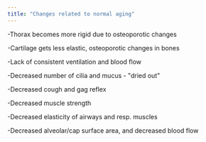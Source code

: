 ```yaml
---
title: "Changes related to normal aging"
---
```

-Thorax becomes more rigid due to osteoporotic changes

-Cartilage gets less elastic, osteoporotic changes in bones

-Lack of consistent ventilation and blood flow

-Decreased number of cilia and mucus - &quot;dried out&quot;

-Decreased cough and gag reflex

-Decreased muscle strength

-Decreased elasticity of airways and resp. muscles

-Decreased alveolar/cap surface area, and decreased blood flow

